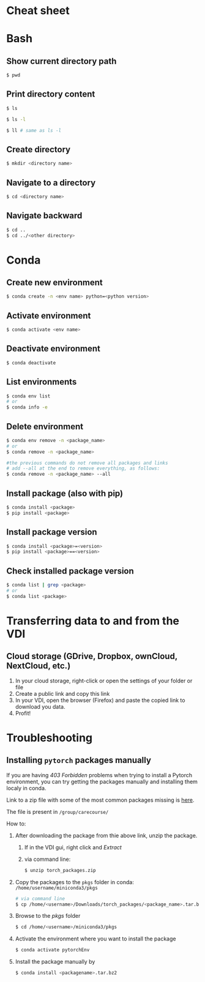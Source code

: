 # Cheat sheet

# Bash

## Show current directory path

```bash
$ pwd
```

## Print directory content

```bash
$ ls
```

```bash
$ ls -l
```

```bash
$ ll # same as ls -l
```

## Create directory

```bash
$ mkdir <directory name>
```

## Navigate to a directory

```bash
$ cd <directory name>
```

## Navigate backward

```bash
$ cd ..
$ cd ../<other directory>
```

# Conda

## Create new environment

```bash
$ conda create -n <env name> python=<python version>
```

## Activate environment

```bash
$ conda activate <env name>
```

## Deactivate environment

```bash
$ conda deactivate
```

## List environments

```bash
$ conda env list
# or
$ conda info -e
```

## Delete environment

```bash
$ conda env remove -n <package_name>
# or
$ conda remove -n <package_name>

#the previous commands do not remove all packages and links
# add --all at the end to remove everything, as follows:
$ conda remove -n <package_name> --all
```

## Install package (also with pip)

```bash
$ conda install <package>
$ pip install <package>
```

## Install package version

```bash
$ conda install <package>=<version>
$ pip install <package>==<version>
```

## Check installed package version

```bash
$ conda list | grep <package>
# or
$ conda list <package>
```

# Transferring data to and from the VDI

## Cloud storage (GDrive, Dropbox, ownCloud, NextCloud, etc.)

1. In your cloud storage, right-click or open the settings of your folder or file
2. Create a public link and copy this link
3. In your VDI, open the browser (Firefox) and paste the copied link to download you data.
4. Profit!


# Troubleshooting

## Installing `pytorch` packages manually

If you are having *403 Forbidden* problems when trying to install a Pytorch environment, you can try getting the packages manually and installing them localy in conda.

Link to a zip file with some of the most common packages missing is [here](https://cloud.mpi-cbg.de/index.php/s/TdJFqRWKQbSHa6A).

The file is present in `/group/carecourse/`

How to:

1. After downloading the package from thie above link, unzip the package.
    1. If in the VDI gui, right click and *Extract*
    2. via command line:

        ```bash
        $ unzip torch_packages.zip
        ```

2. Copy the packages to the `pkgs` folder in conda: `/home/username/miniconda3/pkgs`

    ```bash
    # via command line
    $ cp /home/<username>/Downloads/torch_packages/<package_name>.tar.bz2 /home/<username>/miniconda3/pkgs/
    ```

3. Browse to the *pkgs* folder

    ```bash
    $ cd /home/<username>/miniconda3/pkgs
    ```

4. Activate the environment where you want to install the package

    ```bash
    $ conda activate pytorchEnv
    ```

5. Install the package manually by

    ```bash
    $ conda install <packagename>.tar.bz2
    ```
